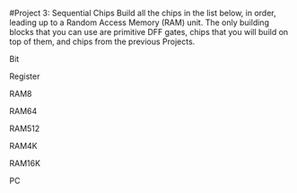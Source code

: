 #Project 3: Sequential Chips
Build all the chips in the list below, in order, leading up to a Random Access Memory (RAM) unit. The only building blocks that you can use are primitive DFF gates, chips that you will build on top of them, and chips from the previous Projects.

Bit

Register

RAM8

RAM64

RAM512

RAM4K

RAM16K

PC
